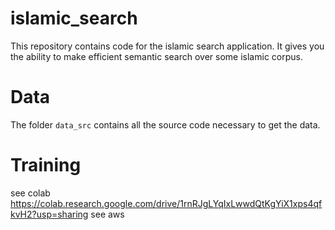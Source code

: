 # islamic_search
This repository contains code for the islamic search application. It gives you the ability to make efficient semantic search over some islamic corpus.


# Data
The folder `data_src` contains all the source code necessary to get the data.


# Training
see colab https://colab.research.google.com/drive/1rnRJgLYqIxLwwdQtKgYiX1xps4qfkvH2?usp=sharing 
see aws 